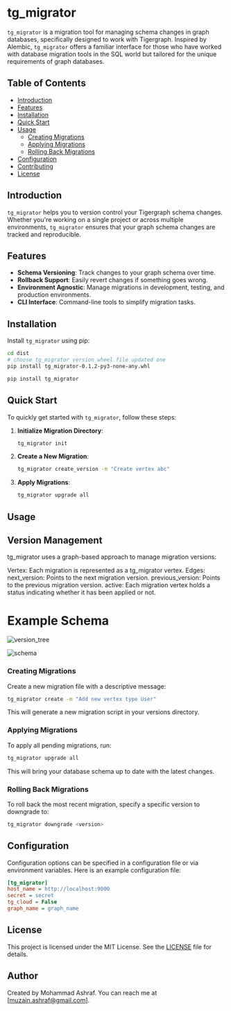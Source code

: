 
# tg_migrator

`tg_migrator` is a migration tool for managing schema changes in graph databases, specifically designed to work with Tigergraph. Inspired by Alembic, `tg_migrator` offers a familiar interface for those who have worked with database migration tools in the SQL world but tailored for the unique requirements of graph databases.

## Table of Contents

- [Introduction](#introduction)
- [Features](#features)
- [Installation](#installation)
- [Quick Start](#quick-start)
- [Usage](#usage)
  - [Creating Migrations](#creating-migrations)
  - [Applying Migrations](#applying-migrations)
  - [Rolling Back Migrations](#rolling-back-migrations)
- [Configuration](#configuration)
- [Contributing](#contributing)
- [License](#license)

## Introduction

`tg_migrator` helps you to version control your Tigergraph schema changes. Whether you're working on a single project or across multiple environments, `tg_migrator` ensures that your graph schema changes are tracked and reproducible.

## Features

- **Schema Versioning**: Track changes to your graph schema over time.
- **Rollback Support**: Easily revert changes if something goes wrong.
- **Environment Agnostic**: Manage migrations in development, testing, and production environments.
- **CLI Interface**: Command-line tools to simplify migration tasks.

## Installation

Install `tg_migrator` using pip:
```bash
cd dist
# choose tg_migrator version wheel file updated one
pip install tg_migrator-0.1.2-py3-none-any.whl
```

```bash
pip install tg_migrator
```

## Quick Start

To quickly get started with `tg_migrator`, follow these steps:

1. **Initialize Migration Directory**:
    ```bash
    tg_migrator init
    ```

2. **Create a New Migration**:
    ```bash
    tg_migrator create_version -m "Create vertex abc"
    ```

3. **Apply Migrations**:
    ```bash
    tg_migrator upgrade all
    ```

## Usage
## Version Management
tg_migrator uses a graph-based approach to manage migration versions:

Vertex: Each migration is represented as a tg_migrator vertex.
Edges:
next_version: Points to the next migration version.
previous_version: Points to the previous migration version.
active: Each migration vertex holds a status indicating whether it has been applied or not.
# Example Schema
![version_tree](https://github.com/Muzain187/tg_migrator/assets/60264379/4146ce12-be0b-4e3a-b38c-e78fc9a144f4)

![schema](https://github.com/Muzain187/tg_migrator/assets/60264379/ab528124-dc73-463e-963f-e293bc555ae8)




### Creating Migrations

Create a new migration file with a descriptive message:

```bash
tg_migrator create -m "Add new vertex type User"
```

This will generate a new migration script in your versions directory.

### Applying Migrations

To apply all pending migrations, run:

```bash
tg_migrator upgrade all
```

This will bring your database schema up to date with the latest changes.

### Rolling Back Migrations

To roll back the most recent migration, specify a specific version to downgrade to:


```bash
tg_migrator downgrade <version>
```

## Configuration

Configuration options can be specified in a configuration file or via environment variables. Here is an example configuration file:

```ini
[tg_migrator]
host_name = http://localhost:9000
secret = secret
tg_cloud = False
graph_name = graph_name
```



## License

This project is licensed under the MIT License. See the [LICENSE](License.txt) file for details.

## Author
Created by Mohammad Ashraf. You can reach me at [muzain.ashraf@gmail.com].

